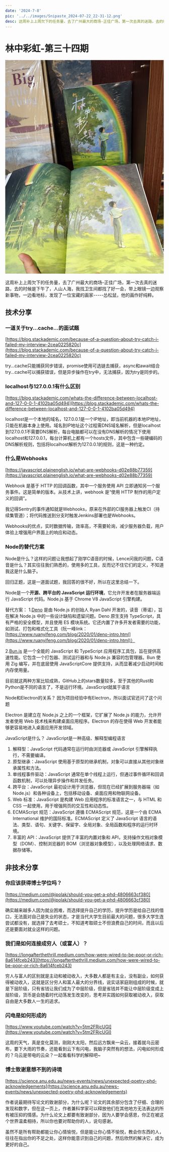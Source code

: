 ```yaml
---
date: '2024-7-8'
pic: '../../images/Snipaste_2024-07-22_22-31-12.png'
desc: 这周补上上周欠下的任务量，去了广州最大的商场-正佳广场，第一次去真的迷路，去的时候是下午了，人山人海，我找卫生间都找了好一会，带上眼镜一边观察新事物，一边看地标，发现了一位宝藏的画家-----怂松鼠，他的画作好纯粹。
---
```

# 林中彩虹-第三十四期

![Snipaste_2024-07-22_22-31-12.png](../../images/Snipaste_2024-07-22_22-31-12.png)


这周补上上周欠下的任务量，去了广州最大的商场-正佳广场，第一次去真的迷路，去的时候是下午了，人山人海，我找卫生间都找了好一会，带上眼镜一边观察新事物，一边看地标，发现了一位宝藏的画家-----怂松鼠，他的画作好纯粹。

## 技术分享


### 一道关于try...cache...的面试题

[https://blog.stackademic.com/because-of-a-question-about-try-catch-i-failed-my-interview-2cea0225820c](https://blog.stackademic.com/because-of-a-question-about-try-catch-i-failed-my-interview-2cea0225820c)

try...cache只能捕获同步错误，promise使用可选链去捕获，async和await结合try...cache可以捕获错误，但是异步操作在try中，无法捕获，因为try是同步的。


### localhost与127.0.0.1有什么区别

[https://blog.stackademic.com/whats-the-difference-between-localhost-and-127-0-0-1-4102ba05d494](https://blog.stackademic.com/whats-the-difference-between-localhost-and-127-0-0-1-4102ba05d494)

localhost是一个本地的域名，127.0.0.1是一个IP地址，即当前机器的本地IP地址，只能在机器本身上使用。域名到IP地址这个过程需DNS域名解析，但是localhost到127.0.0.1不需要DNS解析，每台电脑都可以在没有DNS解析的情况下使用localhost和127.0.0.1，每台计算机上都有一个hosts文件，其中包含一些硬编码的DNS解析规则，包括将localhost解析为127.0.0.1的规则，这是一种约定。



### 什么是Webhooks
[https://javascript.plainenglish.io/what-are-webhooks-d02e88b77359](https://javascript.plainenglish.io/what-are-webhooks-d02e88b77359)

Webhook 是基于 HTTP 的回调函数，其中一个服务使用 API 立即通知另一个服务事件。这是简单的版本。从技术上讲，webhook 是“使用 HTTP 制作的用户定义的回调”。

我记得Sentry的事件通知就是Webhooks，原来在外部的CI服务器上触发CI（持续集管道）；将代码推送到分支时触发Jenkins部署也是Webhooks。

Webhooks的优点，实时数据传输，效率高，不需要轮询，减少服务器负载，用户体验上增强用户界面上的响应和动态。


### Node的替代方案

Node是什么？这样的问题让我想起了刚学C语音的时候，Lence问我的问题，C语音是什么？其实往往我们熟悉的，使用多的工具，反而记不住它们的定义，不知道我这是什么脑子。

回归正题，这是一道面试题，我回答的很不好，所以在这里总结一下。

Node是一个**开源、跨平台的 JavaScript 运行环境**，它允许开发者在服务器端运行 JavaScript 代码。Node.js 基于 Chrome V8 JavaScript 引擎构建。

替代方案：
1.[Deno](https://github.com/denoland/deno/) 是由 Node.js 的创始人 Ryan Dahl 开发的，读音（蒂诺），旨在解决 Node.js 中的一些设计缺陷和遗留问题。Deno 原生支持 TypeScript，具有严格的安全模型，并且使用 ES 模块系统。它还内置了许多开发者需要的功能，如测试、打包和格式化工具（阮一峰link：[https://www.ruanyifeng.com/blog/2020/01/deno-intro.html](https://www.ruanyifeng.com/blog/2020/01/deno-intro.html)）

2.[Bun.js](https://github.com/oven-sh/bun) 是一个全能的 JavaScript 和 TypeScript 应用程序工具包，旨在提供高速性能。它包含一个打包器、测试运行器和与 Node.js 兼容的包管理器。Bun 使用 Zig 编写，并在底层使用 JavaScriptCore 提供支持，从而显著减少启动时间和内存使用量。

目前就这两种方案比较成熟，GitHub上的stars数量较多，至于其他的Rust和Python是不同的语言了，不是运行环境。JavaScript就属于语言

Node和Electron的关系？
因为项目经验中有Electron，所以面试官还问了这个问题

Electron 是建立在 Node.js 之上的一个框架，它扩展了 Node.js 的能力，允许开发者使用 Web 技术栈来构建桌面应用程序。Electron 的存在使得 Web 开发者能够更容易地进入桌面应用开发领域。

JavaScript是什么？
JavaScript是一种高级、解释型编程语言

1. 解释型：JavaScript 代码通常在运行时由浏览器或 JavaScript 引擎解释执行，不需要编译。
2. 原型继承：JavaScript 使用基于原型的继承机制，对象可以直接从其他对象继承属性和方法。
3. 单线程事件驱动：JavaScript 通常在单个线程上运行，但通过事件循环和回调函数机制，可以处理异步操作和并发任务。
4. 跨平台：JavaScript 最初设计用于浏览器，但现在已经扩展到服务器端（如 Node.js）和各种设备上，包括移动设备、桌面应用和物联网设备。
5. Web 标准：JavaScript 是构建 Web 应用程序的标准语言之一，与 HTML 和 CSS 一起使用，用于增强网页的交互性和动态性。
6. ECMAScript 规范：JavaScript 遵循 ECMAScript 规范，这是一个由 ECMA International 维护的国际标准。ECMAScript 定义了 JavaScript 语言的语法、类型、语句、关键字、保留字、全局对象、全局函数和程序的运行时环境。
7. 丰富的 API：JavaScript 提供了丰富的内置对象和 API，支持操作文档对象模型（DOM）、控制浏览器的 BOM（浏览器对象模型），以及处理网络请求、数据存储等。


## 非技术分享

### 你应该获得博士学位吗？

[https://medium.com/@jpolak/should-you-get-a-phd-4806663cf380](https://medium.com/@jpolak/should-you-get-a-phd-4806663cf380)

确实越来越多人因为就业困难，而选择提升自己的学历，提升学历是给自己找的借口，无法面对自己是失业的状态，才是当代大学生目前最大的问题，很多大学生连尝试都没有，就选择了去考硕士，不知道考取硕士不但浪费自己的时间，而且以后还是要面对就业这样的问题。

### 我们是如何连接成穷人（或富人）？

[https://longafterthethrill.medium.com/how-were-wired-to-be-poor-or-rich-8a614fceb243](https://longafterthethrill.medium.com/how-were-wired-to-be-poor-or-rich-8a614fceb243)

穷人与富人的区别就是主动和被动收入，大多数人都是有主业，没有副业，如何获得被动收入，这就是区分穷人和富人最大的分界线，说实话家庭刚组成的时候，就是下层阶级，只有省钱让我们成为了中层阶级，但是省钱并不能让中层阶级变成上层阶级，货币是会随着时代动荡发生改变的，思考并实践如何获取被动收入，获取自由是大多数人一生的追求。


### 闪电是如何形成的
[https://www.youtube.com/watch?v=5tm2FRjcUGI](https://www.youtube.com/watch?v=5tm2FRjcUGI)

这周的天气，真是变化莫测，刚刚大太阳，然后远方飘来一朵云，接着就乌云密布，要下大雨的节奏，还能看到云下有闪电，我脑子突然有的想法，闪电如何形成的？乌云是带电的云朵？一起看看科学的解释吧~


### 博士致谢意想不到的诗境

[https://science.anu.edu.au/news-events/news/unexpected-poetry-phd-acknowledgements](https://science.anu.edu.au/news-events/news/unexpected-poetry-phd-acknowledgements)

作者说最期待写论文的致谢部分，为什么呢？论文的其余部分包含了仔细、合理的发现和数字，但在这一页上，作者兼科学家可以释放他们在其他地方无法表达的所有被压抑的情感。为什么论文上都要有致谢部分，因为人要学会感恩，你正在被这个世界温柔相待，所以你也要对帮助你的人，说句感谢。

虽然不是所有帮助都能让你心情愉悦，但是能让你心情不愉悦，教会你东西的人，往往在指出你的不足之处，这样你能意识到自己的问题，然后欣然的解决它，成为更好的自己。


#### 
